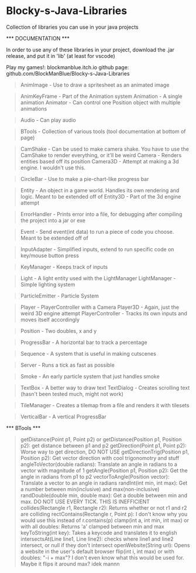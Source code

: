 # Blocky-s-Java-Libraries
Collection of libraries you can use in your java projects

  ***   DOCUMENTATION   ***

In order to use any of these libraries in your project,
download the .jar release, and put it in 'lib' (at least for vscode)

Play my games!: blockmanblue.itch.io
github page: github.com/BlockManBlue/Blocky-s-Java-Libraries

> AnimImage - Use to draw a spritesheet as an animated image

> AnimKeyFrame - Part of the Animation system
> Animation - A single animation
> Animator - Can control one Position object with multiple animations

> Audio - Can play audio

> BTools - Collection of various tools (tool documentation at bottom of page)

> CamShake - Can be used to make camera shake. You have to use the CamShake to render everything, or it'll be weird
> Camera - Renders entities based off its position
> Camera3D - Attempt at making a 3d engine. I wouldn't use this.

> CircleBar - Use to make a pie-chart-like progress bar

> Entity - An object in a game world. Handles its own rendering and logic. Meant to be extended off of 
> Entity3D - Part of the 3d engine attempt

> ErrorHandler - Prints error into a file, for debugging after compiling the project into a jar or exe

> Event - Send event(int data) to run a piece of code you choose. Meant to be extended off of

> InputAdapter - Simplified inputs, extend to run specific code on key/mouse button press

> KeyManager - Keeps track of inputs

> Light - A light entity used with the LightManager
> LightManager - Simple lighting system

> ParticleEmitter - Particle System

> Player - PlayerController with a Camera
> Player3D - Again, just the weird 3D engine attempt
> PlayerController - Tracks its own inputs and moves itself accordingly

> Position - Two doubles, x and y

> ProgressBar - A horizontal bar to track a percentage

> Sequence - A system that is useful in making cutscenes

> Server - Runs a tick as fast as possible

> Smoke - An early particle system that just handles smoke

> TextBox - A better way to draw text
> TextDialog - Creates scrolling text (hasn't been tested much, might not work)

> TileManager - Creates a tilemap from a file and renders it with tilesets

> VerticalBar - A vertical ProgressBar


 ***  BTools  ***

> getDistance(Point p1, Point p2) or getDistance(Position p1, Position p2): get distance between p1 and p2
> getDirection(Point p1, Point p2): Worse way to get direction, DO NOT USE
> getDirectionTrig(Position p1, Position p2): Get vector direction with cool trigonomotry and stuff
> angleToVector(double radians): Translate an angle in radians to a vector with magnitude of 1
> getAngle(Position p1, Position p2): Get the angle in radians from p1 to p2
> vectorToAngle(Position vector): Translate a vector to an angle in radians
> randInt(int min, int max): Get a number between min(inclusive) and max(non-inclusive)
> randDouble(double min, double max): Get a double between min and max. DO NOT USE EVERY TICK. THIS IS INEFFICIENT
> collides(Rectangle r1, Rectangle r2): Returns whether or not r1 and r2 are colliding
> rectContains(Rectangle r, Point p): I don't know why you would use this instead of r.contains(p)
> clamp(int a, int min, int max) or with all doubles: Returns 'a' clamped between min and max
> keyToString(int key): Takes a keycode and translates it to english
> intersectsAt(Line line1, Line line2): checks where line1 and line2 intersect, or null if they don't intersect
> openWebsite(String url): Opens a website in the user's default browser
> flip(int i, int max) or with doubles: "-i + max"? I don't even know what this would be used for. Maybe it flips it around max? idek mannn
